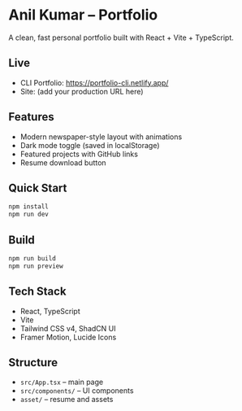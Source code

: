 # Anil Kumar – Portfolio

A clean, fast personal portfolio built with React + Vite + TypeScript.

## Live

- CLI Portfolio: https://portfolio-cli.netlify.app/
- Site: (add your production URL here)

## Features

- Modern newspaper-style layout with animations
- Dark mode toggle (saved in localStorage)
- Featured projects with GitHub links
- Resume download button

## Quick Start

```bash
npm install
npm run dev
```

## Build

```bash
npm run build
npm run preview
```

## Tech Stack

- React, TypeScript
- Vite
- Tailwind CSS v4, ShadCN UI
- Framer Motion, Lucide Icons

## Structure

- `src/App.tsx` – main page
- `src/components/` – UI components
- `asset/` – resume and assets

